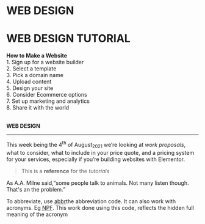 # WEB DESIGN

<html>
<body>
<h1> WEB DESIGN TUTORIAL</h1>
<p>  
<b>How to Make a Website</b>
<br />1. Sign up for a website builder 
<br />2. Select a template 
<br />3. Pick a domain name 
<br />4. Upload content 
<br />5. Design your site 
<br />6. Consider Ecommerce options 
<br />7. Set up marketing and analytics 
<br />8. Share it with the world </p>
<P><br /> <b>WEB DESIGN</b> <p>
<hr />
<p>This week being the 4<sup>th</sup> of August<sub>2021</sub> we’re looking at <i>work proposals</I>, what to consider, what to include in your price quote, and a pricing system for your services, especially if you’re building websites with Elementor.</p>
<p><blockquote cite="http://en.wikipedia.org/wiki/Winnie-the-Pooh"> This is a <strong>reference</strong> for the <em>tutorials</em></p>
</blockquote>
<p>As A.A. Milne said,<q>some people talk to animals. Not many listen though. That's an the problem.</q></p>
<p>To abbreviate, use <abbr title = Abbreviation">abbr</abbr>the abbreviation code. It can also work with acronyms. Eg <acronym title="Nigeria Police Force">NPF</acronym>. This work done using this code, reflects the hidden full meaning of the acronym
</body>
</html>
